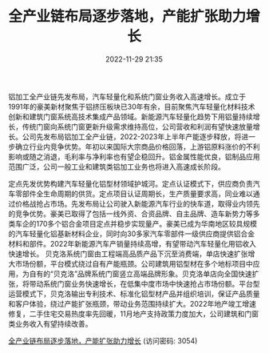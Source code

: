 ﻿---
title: 全产业链布局逐步落地，产能扩张助力增长
date: 2022-11-29 21:35
tags:
- 豪美新材
updated: 1970-01-01 08:00:00
---

铝加工全产业链先发布局，汽车轻量化和系统门窗业务收入高速增长。成立于1991年的豪美新材聚焦于铝挤压板块已30年有余，目前聚焦汽车轻量化材料技术创新和建筑门窗系统高技术集成产品领域。新能源汽车轻量化趋势下用铝量持续增长，传统门窗向系统门窗更新升级需求维持高位，公司营收和利润有望快速放量增长。公司先发布局铝加工全产业链，2022-2023年上半年产能逐步释放，将进一步确立行业内竞争优势。年初以来国际大宗商品价格回落，上游铝原料涨价的不利影响或随之消退，毛利率与净利率也有望企稳回升。铝金属性能优良，铝制品应用范围广泛，公司一般工业和建筑类铝加工业务也将进入高速成长阶段。
<!-- more -->
定点先发优势构建汽车轻量化铝型材领域护城河。定点认证模式下，供应商负责汽车零部件全生命周期的供货。定点项目认证周期长，生产质量要求高，同业难以通过价格战抢占市场。先发布局让公司驶入新能源汽车行业的快车道，取得业内领先的竞争优势。豪美已取得了包括一线外资、合资品牌、自主品牌、造车新势力等多类车企的170多个铝合金项目定点并稳步实现量产。豪美已成为华南地区较具规模的汽车轻量化铝基新材料企业，同时向30多家汽车零部件一级供应商提供铝合金材料和部件。2022年新能源汽车产销量持续高增，有望带动汽车轻量化用铝收入快速增长。
贝克洛系统门窗由工程端高品质产品下沉至消费端，单店快速扩张增大市场份额，平台模式绕过自有产能瓶颈。公司建筑用铝型材在多个地标项目中应用，为自有的“贝克洛”品牌系统门窗竖立高端品牌形象。贝克洛单店向全国快速扩张，将带动系统门窗业务快速增长，在低集中度市场中快速抢占市场份额。平台型运营模式下，贝克洛输出专利技术、标准化铝型材产品并组织培训，保证产品质量和客户体验，绕过产能扩张瓶颈，带动业务范围持续扩大。2022年地产竣工增速修复，二手住宅交易热度率先回暖，11月地产支持政策力度加大，公司建筑和门窗类业务收入有望持续改善。

[全产业链布局逐步落地，产能扩张助力增长](https://url12.ctfile.com/f/3948612-735790860-bb132c?p=3054)
(访问密码: 3054)

